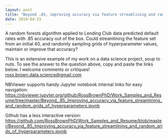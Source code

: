 ```yaml
---
layout: post
title: "Beyond .85, improving accuracy via feature streamlining and random hyperparameter grids"
date: 2019-04-23
---
```


A random forests algorithm applied to Lending Club data predicted default rates with .85 accuracy out of the box. Could streamlining the feature set from an initial 40, and randomly sampling grids of hyperparameter values, maintain or improve that accuracy?

This is an extensive example of my work on a data science project, soup to nuts. To see the answer to the question above, copy and paste the links below. I welcome comments or critiques! ross.brown.data.science@gmail.com

NBViewer supports handy Jupyter notebook internal links for easy navigation:
https://nbviewer.jupyter.org/github/RossBrownPhD/Work_Samples_and_Resume/tree/master/Beyond_.85_Improving_accuracy_via_feature_streamlining_and_random_grids_of_hyperparameters.ipynb

Github has a less interactive version:
https://github.com/RossBrownPhD/Work_Samples_and_Resume/blob/master/Beyond_.85_Improving_accuracy_via_feature_streamlining_and_random_grids_of_hyperparameters.ipynb
